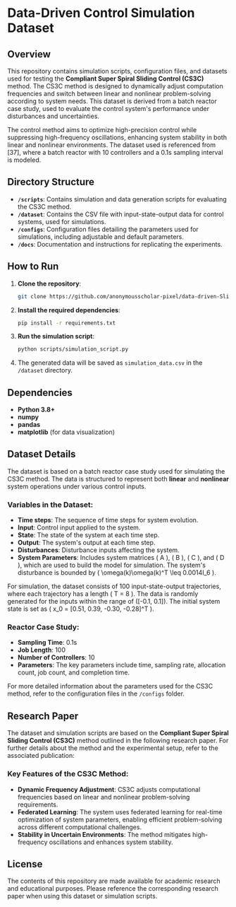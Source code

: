 
# Data-Driven Control Simulation Dataset

## Overview
This repository contains simulation scripts, configuration files, and datasets used for testing the **Compliant Super Spiral Sliding Control (CS3C)** method. The CS3C method is designed to dynamically adjust computation frequencies and switch between linear and nonlinear problem-solving according to system needs. This dataset is derived from a batch reactor case study, used to evaluate the control system's performance under disturbances and uncertainties.

The control method aims to optimize high-precision control while suppressing high-frequency oscillations, enhancing system stability in both linear and nonlinear environments. The dataset used is referenced from [37], where a batch reactor with 10 controllers and a 0.1s sampling interval is modeled.

## Directory Structure
- **`/scripts`**: Contains simulation and data generation scripts for evaluating the CS3C method.
- **`/dataset`**: Contains the CSV file with input-state-output data for control systems, used for simulations.
- **`/configs`**: Configuration files detailing the parameters used for simulations, including adjustable and default parameters.
- **`/docs`**: Documentation and instructions for replicating the experiments.

## How to Run
1. **Clone the repository**:
   ```bash
   git clone https://github.com/anonymousscholar-pixel/data-driven-Sliding-Control-Simulation
   ```
2. **Install the required dependencies**:
   ```bash
   pip install -r requirements.txt
   ```
3. **Run the simulation script**:
   ```bash
   python scripts/simulation_script.py
   ```
4. The generated data will be saved as `simulation_data.csv` in the `/dataset` directory.

## Dependencies
- **Python 3.8+**
- **numpy**
- **pandas**
- **matplotlib** (for data visualization)

## Dataset Details
The dataset is based on a batch reactor case study used for simulating the CS3C method. The data is structured to represent both **linear** and **nonlinear** system operations under various control inputs.

### Variables in the Dataset:
- **Time steps**: The sequence of time steps for system evolution.
- **Input**: Control input applied to the system.
- **State**: The state of the system at each time step.
- **Output**: The system's output at each time step.
- **Disturbances**: Disturbance inputs affecting the system.
- **System Parameters**: Includes system matrices \( A \), \( B \), \( C \), and \( D \), which are used to build the model for simulation. The system's disturbance is bounded by \( \omega(k)\omega(k)^T \leq 0.0014I_6 \).

For simulation, the dataset consists of 100 input-state-output trajectories, where each trajectory has a length \( T = 8 \). The data is randomly generated for the inputs within the range of \([-0.1, 0.1]\). The initial system state is set as \( x_0 = [0.51, 0.39, -0.30, -0.28]^T \).

### Reactor Case Study:
- **Sampling Time**: 0.1s
- **Job Length**: 100
- **Number of Controllers**: 10
- **Parameters**: The key parameters include time, sampling rate, allocation count, job count, and completion time.

For more detailed information about the parameters used for the CS3C method, refer to the configuration files in the `/configs` folder.

## Research Paper
The dataset and simulation scripts are based on the **Compliant Super Spiral Sliding Control (CS3C)** method outlined in the following research paper. For further details about the method and the experimental setup, refer to the associated publication:


### Key Features of the CS3C Method:
- **Dynamic Frequency Adjustment**: CS3C adjusts computational frequencies based on linear and nonlinear problem-solving requirements.
- **Federated Learning**: The system uses federated learning for real-time optimization of system parameters, enabling efficient problem-solving across different computational challenges.
- **Stability in Uncertain Environments**: The method mitigates high-frequency oscillations and enhances system stability.



## License
The contents of this repository are made available for academic research and educational purposes. Please reference the corresponding research paper when using this dataset or simulation scripts.
